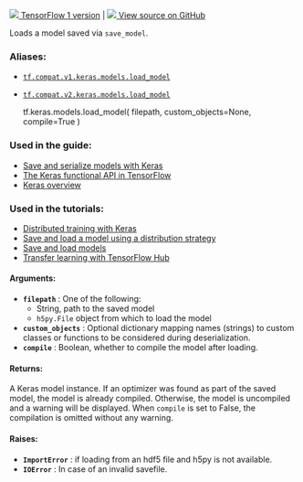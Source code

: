 [ ![](https://tensorflow.google.cn/images/tf_logo_32px.png) TensorFlow 1
version](/versions/r1.15/api_docs/python/tf/keras/models/load_model) |  [
![](https://tensorflow.google.cn/images/GitHub-Mark-32px.png) View source on
GitHub
](https://github.com/tensorflow/tensorflow/blob/r2.0/tensorflow/python/keras/saving/save.py#L118-L154)  
  
  
Loads a model saved via `save_model`.

### Aliases:

  * [`tf.compat.v1.keras.models.load_model`](/api_docs/python/tf/keras/models/load_model)
  * [`tf.compat.v2.keras.models.load_model`](/api_docs/python/tf/keras/models/load_model)

    
    
    tf.keras.models.load_model(
        filepath,
        custom_objects=None,
        compile=True
    )
    

### Used in the guide:

  * [Save and serialize models with Keras](https://tensorflow.google.cn/guide/keras/save_and_serialize)
  * [The Keras functional API in TensorFlow](https://tensorflow.google.cn/guide/keras/functional)
  * [Keras overview](https://tensorflow.google.cn/guide/keras/overview)

### Used in the tutorials:

  * [Distributed training with Keras](https://tensorflow.google.cn/tutorials/distribute/keras)
  * [Save and load a model using a distribution strategy](https://tensorflow.google.cn/tutorials/distribute/save_and_load)
  * [Save and load models](https://tensorflow.google.cn/tutorials/keras/save_and_load)
  * [Transfer learning with TensorFlow Hub](https://tensorflow.google.cn/tutorials/images/transfer_learning_with_hub)

#### Arguments:

  * **`filepath`** : One of the following: 
    * String, path to the saved model
    * `h5py.File` object from which to load the model
  * **`custom_objects`** : Optional dictionary mapping names (strings) to custom classes or functions to be considered during deserialization.
  * **`compile`** : Boolean, whether to compile the model after loading.

#### Returns:

A Keras model instance. If an optimizer was found as part of the saved model,
the model is already compiled. Otherwise, the model is uncompiled and a
warning will be displayed. When `compile` is set to False, the compilation is
omitted without any warning.

#### Raises:

  * **`ImportError`** : if loading from an hdf5 file and h5py is not available.
  * **`IOError`** : In case of an invalid savefile.

